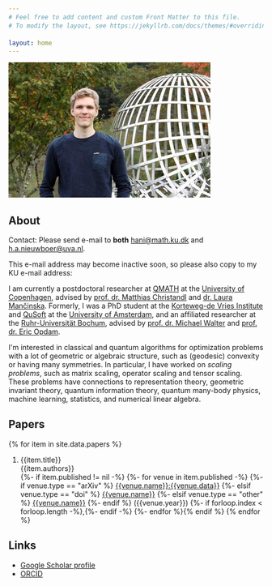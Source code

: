 ```yaml
---
# Feel free to add content and custom Front Matter to this file.
# To modify the layout, see https://jekyllrb.com/docs/themes/#overriding-theme-defaults

layout: home
---
```


[![Me](/assets/images/oberwolfach-me.jpeg "Copyright: Mathematisches Forschungsinstitut Oberwolfach")](https://opc.mfo.de/detail?photo_id=24560)

## About

Contact: Please send e-mail to **both**
[hani@math.ku.dk](mailto:hani@math.ku.dk)
and
[h.a.nieuwboer@uva.nl](mailto:h.a.nieuwboer@uva.nl).

This e-mail address may become inactive soon, so please also copy to my KU e-mail address: 

I am currently a postdoctoral researcher at [QMATH](https://qmath.ku.dk) at the [University of Copenhagen](https://ku.dk/), advised by [prof. dr. Matthias Christandl](https://www.math.ku.dk/english/staff/?pure=en/persons/475476) and [dr. Laura Mančinska](https://www.math.ku.dk/english/staff/?pure=en/persons/604782).
Formerly, I was a PhD student at the [Korteweg-de Vries Institute](https://kdvi.uva.nl/) and [QuSoft](https://qusoft.org/) at the [University of Amsterdam](https://uva.nl/), and an affiliated researcher at the [Ruhr-Universit&auml;t Bochum](https://www.ruhr-uni-bochum.de/), advised by [prof. dr. Michael Walter](https://qi.ruhr-uni-bochum.de/walter) and [prof. dr. Eric Opdam](https://staff.fnwi.uva.nl/e.m.opdam/).

I'm interested in classical and quantum algorithms for optimization problems with a lot of geometric or algebraic structure, such as (geodesic) convexity or having many symmetries. In particular, I have worked on *scaling problems*, such as matrix scaling, operator scaling and tensor scaling. These problems have connections to representation theory, geometric invariant theory, quantum information theory, quantum many-body physics, machine learning, statistics, and numerical linear algebra.

## Papers
{% for item in site.data.papers %}
1. {{item.title}} \
  {{item.authors}} \
  {%- if item.published != nil -%} {%- for venue in item.published -%} {%- if venue.type == "arXiv" %}
  [{{venue.name}}:{{venue.data}}](https://arxiv.org/abs/{{venue.data}})
  {%- elsif venue.type == "doi" %}
  [{{venue.name}}](https://dx.doi.org/{{venue.data}})
  {%- elsif venue.type == "other" %}
  [{{venue.name}}]({{venue.data}})
  {%- endif %}
  ({{venue.year}})
  {%- if forloop.index < forloop.length -%},{%- endif -%}
  {%- endfor %}{% endif %}
{% endfor %}

## Links
- [Google Scholar profile](https://scholar.google.com/citations?user=rD1Dw8kAAAAJ)
- [ORCID](https://orcid.org/0000-0003-3627-3636)
